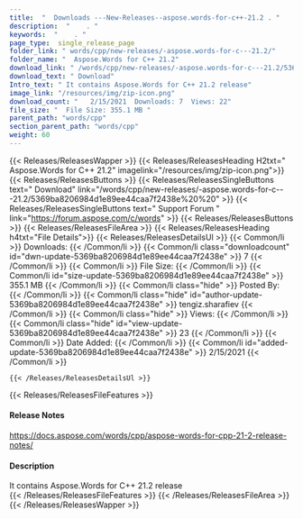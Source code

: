 ```yaml
---
title:  "  Downloads ---New-Releases--aspose.words-for-c++-21.2 . " 
description:  "    . " 
keywords:  "    . " 
page_type:  single_release_page
folder_link: " words/cpp/new-releases/-aspose.words-for-c---21.2/"
folder_name: "  Aspose.Words for C++ 21.2"
download_link: " /words/cpp/new-releases/-aspose.words-for-c---21.2/5369ba8206984d1e89ee44caa7f2438e"
download_text: " Download"
Intro_text: " It contains Aspose.Words for C++ 21.2 release"
image_link: "/resources/img/zip-icon.png"
download_count: "   2/15/2021  Downloads: 7  Views: 22"
file_size: "  File Size: 355.1 MB "
parent_path: "words/cpp"
section_parent_path: "words/cpp"
weight: 60 
---
```


{{< Releases/ReleasesWapper >}}
  {{< Releases/ReleasesHeading H2txt="  Aspose.Words for C++ 21.2" imagelink="/resources/img/zip-icon.png">}}
  {{< Releases/ReleasesButtons >}}
    {{< Releases/ReleasesSingleButtons text=" Download" link="/words/cpp/new-releases/-aspose.words-for-c---21.2/5369ba8206984d1e89ee44caa7f2438e%20%20" >}}
    {{< Releases/ReleasesSingleButtons text=" Support Forum " link="https://forum.aspose.com/c/words" >}}
  {{< Releases/ReleasesButtons >}}
  {{< Releases/ReleasesFileArea >}}
    {{< Releases/ReleasesHeading h4txt="File Details">}}
    {{< Releases/ReleasesDetailsUl >}}
            {{< Common/li  >}} Downloads: {{< /Common/li >}} 
      {{< Common/li class="downloadcount" id="dwn-update-5369ba8206984d1e89ee44caa7f2438e" >}} 7 {{< /Common/li >}} 
      {{< Common/li  >}} File Size: {{< /Common/li >}} 
      {{< Common/li id="size-update-5369ba8206984d1e89ee44caa7f2438e" >}} 355.1 MB {{< /Common/li >}} 
      {{< Common/li  class="hide" >}} Posted By: {{< /Common/li >}} 
      {{< Common/li class="hide" id="author-update-5369ba8206984d1e89ee44caa7f2438e" >}} tengiz.sharafiev {{< /Common/li >}} 
      {{< Common/li class="hide"  >}} Views: {{< /Common/li >}} 
      {{< Common/li class="hide" id="view-update-5369ba8206984d1e89ee44caa7f2438e" >}} 23 {{< /Common/li >}} 
      {{< Common/li  >}} Date Added: {{< /Common/li >}} 
      {{< Common/li id="added-update-5369ba8206984d1e89ee44caa7f2438e" >}} 2/15/2021 {{< /Common/li >}} 

    {{< /Releases/ReleasesDetailsUl >}}

  {{< Releases/ReleasesFileFeatures >}}
      <h4>Release Notes</h4><div><a href="https://docs.aspose.com/words/cpp/aspose-words-for-cpp-21-2-release-notes/">https://docs.aspose.com/words/cpp/aspose-words-for-cpp-21-2-release-notes/</a></div><h4>Description</h4><div class="HTMLDescription">It contains Aspose.Words for C++ 21.2 release</div>
  {{< /Releases/ReleasesFileFeatures >}}
 {{< /Releases/ReleasesFileArea >}}
{{< /Releases/ReleasesWapper >}}


